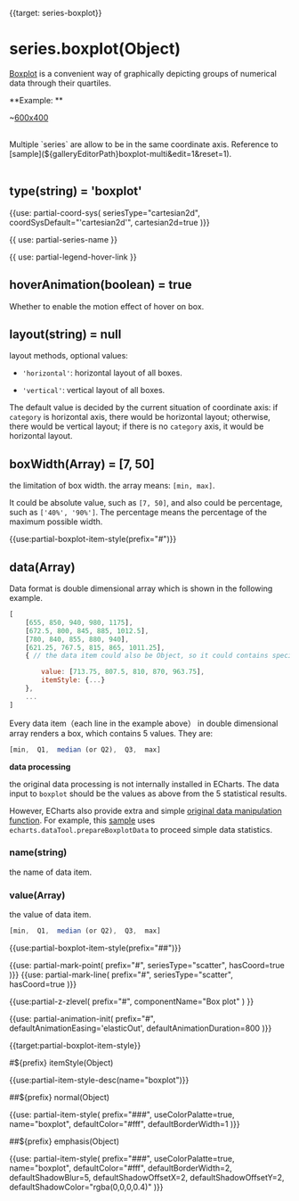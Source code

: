 
{{target: series-boxplot}}

# series.boxplot(Object)

[Boxplot](https://en.wikipedia.org/wiki/Box_plot) is a convenient way of graphically depicting groups of numerical data through their quartiles.

**Example: **

~[600x400](${galleryViewPath}boxplot-light-velocity&edit=1&reset=1)

<br>
Multiple `series` are allow to be in the same coordinate axis. Reference to [sample](${galleryEditorPath}boxplot-multi&edit=1&reset=1).

<br>
<br>

## type(string) = 'boxplot'

{{use: partial-coord-sys(
    seriesType="cartesian2d",
    coordSysDefault="'cartesian2d'",
    cartesian2d=true
)}}


{{ use: partial-series-name }}

{{ use: partial-legend-hover-link }}

## hoverAnimation(boolean) = true

Whether to enable the motion effect of hover on box.


## layout(string) = null

layout methods, optional values:

+ `'horizontal'`: horizontal layout of all boxes.

+ `'vertical'`: vertical layout of all boxes.

The default value is decided by the current situation of coordinate axis: if `category` is horizontal axis, there would be horizontal layout; otherwise, there would be vertical layout; if there is no `category` axis, it would be horizontal layout.


## boxWidth(Array) = [7, 50]

the limitation of box width. the array means: `[min, max]`.

It could be absolute value, such as `[7, 50]`, and also could be percentage, such as `['40%', '90%']`. The percentage means the percentage of the maximum possible width.


{{use:partial-boxplot-item-style(prefix="#")}}


## data(Array)

Data format is double dimensional array which is shown in the following example.

```javascript
[
    [655, 850, 940, 980, 1175],
    [672.5, 800, 845, 885, 1012.5],
    [780, 840, 855, 880, 940],
    [621.25, 767.5, 815, 865, 1011.25],
    { // the data item could also be Object, so it could contains special setting values for this data item.

        value: [713.75, 807.5, 810, 870, 963.75],
        itemStyle: {...}
    },
    ...
]
```

Every data item（each line in the example above） in double dimensional array renders a box, which contains 5 values. They are:

```javascript
[min,  Q1,  median (or Q2),  Q3,  max]
```

**data processing**

the original data processing is not internally installed in ECharts. The data input to `boxplot` should be the values as above from the 5 statistical results.

However, ECharts also provide extra and simple [original data manipulation function](https://github.com/ecomfe/echarts/tree/dev-3.0.0/extension/dataTool). For example, this [sample](${galleryEditorPath}boxplot-light-velocity&edit=1&reset=1) uses `echarts.dataTool.prepareBoxplotData` to proceed simple data statistics.


### name(string)

the name of data item.

### value(Array)

the value of data item.

```javascript
[min,  Q1,  median (or Q2),  Q3,  max]
```

{{use:partial-boxplot-item-style(prefix="##")}}


{{use: partial-mark-point(
    prefix="#",
    seriesType="scatter",
    hasCoord=true
)}}
{{use: partial-mark-line(
    prefix="#",
    seriesType="scatter",
    hasCoord=true
)}}

{{use:partial-z-zlevel(
    prefix="#",
    componentName="Box plot"
) }}

{{use: partial-animation-init(
    prefix="#",
    defaultAnimationEasing='elasticOut',
    defaultAnimationDuration=800
)}}













{{target:partial-boxplot-item-style}}

#${prefix} itemStyle(Object)

{{use:partial-item-style-desc(name="boxplot")}}


##${prefix} normal(Object)

{{use: partial-item-style(
    prefix="###",
    useColorPalatte=true,
    name="boxplot",
    defaultColor="#fff",
    defaultBorderWidth=1
)}}


##${prefix} emphasis(Object)

{{use: partial-item-style(
    prefix="###",
    useColorPalatte=true,
    name="boxplot",
    defaultColor="#fff",
    defaultBorderWidth=2,
    defaultShadowBlur=5,
    defaultShadowOffsetX=2,
    defaultShadowOffsetY=2,
    defaultShadowColor="rgba(0,0,0,0.4)"
)}}